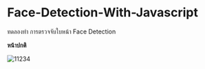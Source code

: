 # Face-Detection-With-Javascript
ทดลองทำ การตรวจจับใบหน้า Face Detection

**หน้าปกติ**

![11234](https://user-images.githubusercontent.com/107096869/193867649-605304d6-e804-4a85-b429-ea71688198e5.JPG)
